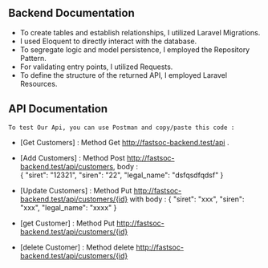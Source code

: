 ## Backend Documentation

- To create tables and establish relationships, I utilized Laravel Migrations.
- I used Eloquent to directly interact with the database.
- To segregate logic and model persistence, I employed the Repository Pattern.
- For validating entry points, I utilized Requests.
- To define the structure of the returned API, I employed Laravel Resources.


## API Documentation

    To test Our Api, you can use Postman and copy/paste this code : 

- [Get Customers] : Method Get http://fastsoc-backend.test/api .
- [Add Customers] : Method Post http://fastsoc-backend.test/api/customers, body :  
    {
            "siret": "12321",
            "siren": "22",
            "legal_name": "dsfqsdfqdsf"
    }
- [Update Customers] : Method Put http://fastsoc-backend.test/api/customers/{id}  with body :
    {
            "siret": "xxx",
            "siren": "xxx",
            "legal_name": "xxxx"
    }


- [get Customer] : Method Put http://fastsoc-backend.test/api/customers/{id}  

- [delete Customer] : Method delete http://fastsoc-backend.test/api/customers/{id} 



